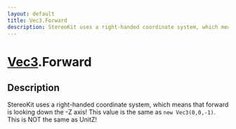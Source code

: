 ```yaml
---
layout: default
title: Vec3.Forward
description: StereoKit uses a right-handed coordinate system, which means that forward is looking down the -Z axis! This value is the same as new Vec3(0,0,-1). This is NOT the same as UnitZ!
---
```

# [Vec3]({{site.url}}/Pages/Reference/Vec3.html).Forward

## Description
StereoKit uses a right-handed coordinate system, which
means that forward is looking down the -Z axis! This value is the
same as `new Vec3(0,0,-1)`. This is NOT the same as UnitZ!

